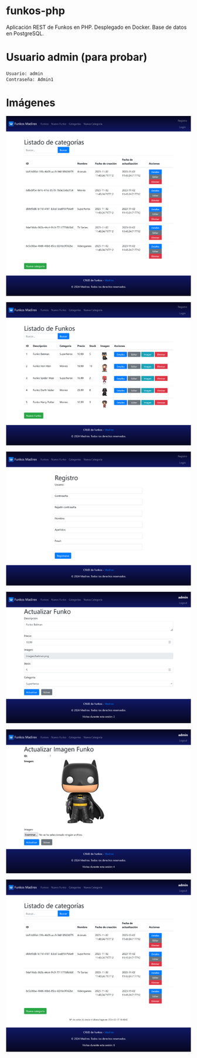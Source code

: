 # funkos-php
Aplicación REST de Funkos en PHP. Desplegado en Docker. Base de datos en PostgreSQL.

# Usuario admin (para probar)
    Usuario: admin
    Contraseña: Admin1

# Imágenes
<p align="center">
  <img src="images/image1.png"/>
</p>

<p align="center">
  <img src="images/image2.png"/>
</p>

<p align="center">
  <img src="images/image3.png"/>
</p>

<p align="center">
  <img src="images/image4.png"/>
</p>

<p align="center">
  <img src="images/image5.png"/>
</p>

<p align="center">
  <img src="images/image6.png"/>
</p>

